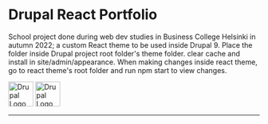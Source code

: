 # Drupal React Portfolio

School project done during web dev studies in Business College Helsinki in autumn 2022; a custom React theme to be used inside Drupal 9. Place the folder inside Drupal project root folder's theme folder. clear cache and install in site/admin/appearance. When making changes inside react theme, go to react theme's root folder and run npm start to view changes.

<img alt="Drupal Logo" src="https://upload.wikimedia.org/wikipedia/commons/thumb/a/a7/React-icon.svg/2300px-React-icon.svg.png" height="50px">
<img alt="Drupal Logo" src="https://www.drupal.org/files/Wordmark_blue_RGB.png" height="50px">

---
